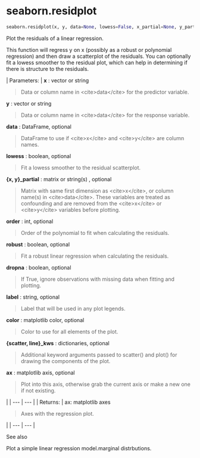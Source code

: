 # seaborn.residplot

```py
seaborn.residplot(x, y, data=None, lowess=False, x_partial=None, y_partial=None, order=1, robust=False, dropna=True, label=None, color=None, scatter_kws=None, line_kws=None, ax=None)
```

Plot the residuals of a linear regression.

This function will regress y on x (possibly as a robust or polynomial regression) and then draw a scatterplot of the residuals. You can optionally fit a lowess smoother to the residual plot, which can help in determining if there is structure to the residuals.

| Parameters: | **x** : vector or string

> Data or column name in &lt;cite&gt;data&lt;/cite&gt; for the predictor variable.

**y** : vector or string

> Data or column name in &lt;cite&gt;data&lt;/cite&gt; for the response variable.

**data** : DataFrame, optional

> DataFrame to use if &lt;cite&gt;x&lt;/cite&gt; and &lt;cite&gt;y&lt;/cite&gt; are column names.

**lowess** : boolean, optional

> Fit a lowess smoother to the residual scatterplot.

**{x, y}_partial** : matrix or string(s) , optional

> Matrix with same first dimension as &lt;cite&gt;x&lt;/cite&gt;, or column name(s) in &lt;cite&gt;data&lt;/cite&gt;. These variables are treated as confounding and are removed from the &lt;cite&gt;x&lt;/cite&gt; or &lt;cite&gt;y&lt;/cite&gt; variables before plotting.

**order** : int, optional

> Order of the polynomial to fit when calculating the residuals.

**robust** : boolean, optional

> Fit a robust linear regression when calculating the residuals.

**dropna** : boolean, optional

> If True, ignore observations with missing data when fitting and plotting.

**label** : string, optional

> Label that will be used in any plot legends.

**color** : matplotlib color, optional

> Color to use for all elements of the plot.

**{scatter, line}_kws** : dictionaries, optional

> Additional keyword arguments passed to scatter() and plot() for drawing the components of the plot.

**ax** : matplotlib axis, optional

> Plot into this axis, otherwise grab the current axis or make a new one if not existing.

 |
| --- | --- |
| Returns: | ax: matplotlib axes

> Axes with the regression plot.

 |
| --- | --- |

See also

Plot a simple linear regression model.marginal distrbutions.